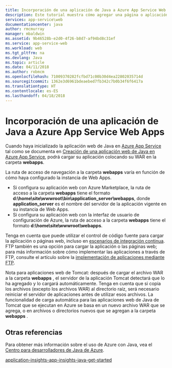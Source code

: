 ```yaml
---
title: Incorporación de una aplicación de Java a Azure App Service Web Apps
description: Este tutorial muestra cómo agregar una página o aplicación a su instancia de Azure App Service Web Apps que ya está configurado para usar Java.
services: app-service\web
documentationcenter: java
author: rmcmurray
manager: mbaldwin
ms.assetid: 9b46528b-e2d0-4f26-b8d7-af94bd8c31ef
ms.service: app-service-web
ms.workload: web
ms.tgt_pltfrm: na
ms.devlang: Java
ms.topic: article
ms.date: 04/11/2018
ms.author: robmcm
ms.openlocfilehash: 71009370282fcfbd71c00b30d4ea22802035714d
ms.sourcegitcommit: 1362e3d6961bdeaebed7fb342c7b0b34f6f6417a
ms.translationtype: HT
ms.contentlocale: es-ES
ms.lasthandoff: 04/18/2018
---
```

# <a name="add-a-java-application-to-azure-app-service-web-apps"></a>Incorporación de una aplicación de Java a Azure App Service Web Apps
Cuando haya inicializado la aplicación web de Java en [Azure App Service][Azure App Service] tal como se documenta en [Creación de una aplicación web de Java en Azure App Service](app-service-web-get-started-java.md), podrá cargar su aplicación colocando su WAR en la carpeta **webapps**.

La ruta de acceso de navegación a la carpeta **webapps** varía en función de cómo haya configurado la instancia de Web Apps.

* Si configura su aplicación web con Azure Marketplace, la ruta de acceso a la carpeta **webapps** tiene el formato **d:\home\site\wwwroot\bin\application\_server\webapps**, donde **application\_server** es el nombre del servidor de la aplicación vigente en su instancia de Web Apps. 
* Si configura su aplicación web con la interfaz de usuario de configuración de Azure, la ruta de acceso a la carpeta **webapps** tiene el formato **d:\home\site\wwwroot\webapps**. 

Tenga en cuenta que puede utilizar el control de código fuente para cargar la aplicación o páginas web, incluso en [escenarios de integración continua](app-service-continuous-deployment.md). FTP también es una opción para cargar la aplicación o las páginas web; para más información sobre cómo implementar las aplicaciones a través de FTP, consulte el artículo sobre la [implementación de aplicaciones mediante FTP](app-service-deploy-ftp.md).

Nota para aplicaciones web de Tomcat: después de cargar el archivo WAR a la carpeta **webapps** , el servidor de la aplicación Tomcat detectará que lo ha agregado y lo cargará automáticamente. Tenga en cuenta que si copia los archivos (excepto los archivos WAR) al directorio raíz, será necesario reiniciar el servidor de aplicaciones antes de utilizar esos archivos. La funcionalidad de carga automática para las aplicaciones web de Java de Tomcat que se ejecutan en Azure se basa en un nuevo archivo WAR que se agrega, o en archivos o directorios nuevos que se agregan a la carpeta **webapps** . 

<a name="see-also"></a>

## <a name="see-also"></a>Otras referencias
Para obtener más información sobre el uso de Azure con Java, vea el [Centro para desarrolladores de Java de Azure].

[application-insights-app-insights-java-get-started](../application-insights/app-insights-java-get-started.md)

<!-- URL List -->

[Centro para desarrolladores de Java de Azure]: https://azure.microsoft.com/develop/java/
[Azure App Service]: http://go.microsoft.com/fwlink/?LinkId=529714
